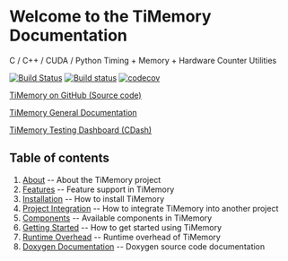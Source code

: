# Welcome to the TiMemory Documentation

C / C++ / CUDA / Python Timing + Memory + Hardware Counter Utilities

[![Build Status](https://travis-ci.org/jrmadsen/TiMemory.svg?branch=master)](https://travis-ci.org/jrmadsen/TiMemory)
[![Build status](https://ci.appveyor.com/api/projects/status/8xk72ootwsefi8c1?svg=true)](https://ci.appveyor.com/project/jrmadsen/timemory)
[![codecov](https://codecov.io/gh/jrmadsen/TiMemory/branch/master/graph/badge.svg)](https://codecov.io/gh/jrmadsen/TiMemory)

[TiMemory on GitHub (Source code)](https://github.com/jrmadsen/TiMemory)

[TiMemory General Documentation](https://jrmadsen.github.io/TiMemory)

<!-- [TiMemory Source Code Documentation (Doxygen)](https://jrmadsen.github.io/TiMemory/doxy/index.html) -->

[TiMemory Testing Dashboard (CDash)](https://cdash.nersc.gov/index.php?project=TiMemory)

## Table of contents

1. [About](about) -- About the TiMemory project
2. [Features](features) -- Feature support in TiMemory
3. [Installation](installation) -- How to install TiMemory
4. [Project Integration](integrating) -- How to integrate TiMemory into another project
5. [Components](components) -- Available components in TiMemory
6. [Getting Started](getting_started) -- How to get started using TiMemory
7. [Runtime Overhead](overhead) -- Runtime overhead of TiMemory
8. [Doxygen Documentation](doxygen-docs) -- Doxygen source code documentation
